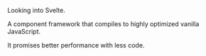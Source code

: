 Looking into Svelte.

A component framework that compiles to highly optimized vanilla JavaScript.

It promises better performance with less code.